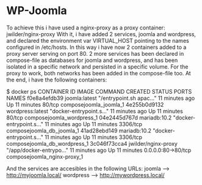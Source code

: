 # WP-Joomla
To achieve this i have used a nginx-proxy as a proxy container: jwilder/nginx-proxy
With it, i have added 2 services, joomla and wordpress, and declared the environment var VIRTUAL_HOST pointing to the names configured in /etc/hosts.
In this way i have now 2 containers added to a proxy server serving on port 80.
2 more services has been declared in compose-file as databases for joomla and wordpress, and has been isolated in a specific network and persisted in a specific volume.
For the proxy to work, both networks has been added in the compose-file too.
At the end, i have the following containers:

$ docker ps
CONTAINER ID        IMAGE                 COMMAND                  CREATED             STATUS              PORTS                NAMES
f0e8a4efdb39        joomla:latest         "/entrypoint.sh apac…"   11 minutes ago      Up 11 minutes       80/tcp               composejoomla_joomla_1
4e255b0d9132        wordpress:latest      "docker-entrypoint.s…"   11 minutes ago      Up 11 minutes       80/tcp               composejoomla_wordpress_1
04e2445d767d        mariadb:10.2          "docker-entrypoint.s…"   11 minutes ago      Up 11 minutes       3306/tcp             composejoomla_db_joomla_1
41ad28ebd149        mariadb:10.2          "docker-entrypoint.s…"   11 minutes ago      Up 11 minutes       3306/tcp             composejoomla_db_wordpress_1
3c046f73cca4        jwilder/nginx-proxy   "/app/docker-entrypo…"   11 minutes ago      Up 11 minutes       0.0.0.0:80->80/tcp   composejoomla_nginx-proxy_1


And the services are accesibles in the following URLs:
joomla --> http://myjoomla.local/
wordpress --> http://mywordpress.local/
